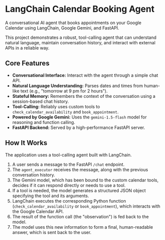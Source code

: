 # LangChain Calendar Booking Agent

A conversational AI agent that books appointments on your Google Calendar using LangChain, Google Gemini, and FastAPI.

This project demonstrates a robust, tool-calling agent that can understand natural language, maintain conversation history, and interact with external APIs in a reliable way.

## Core Features

-   **Conversational Interface:** Interact with the agent through a simple chat API.
-   **Natural Language Understanding:** Parses dates and times from human-like text (e.g., "tomorrow at 9 pm for 2 hours").
-   **Stateful Memory:** Remembers the context of the conversation using a session-based chat history.
-   **Tool-Calling:** Reliably uses custom tools to `check_calendar_availability` and `book_appointment`.
-   **Powered by Google Gemini:** Uses the `gemini-1.5-flash` model for reasoning and function calling.
-   **FastAPI Backend:** Served by a high-performance FastAPI server.

## How It Works

The application uses a tool-calling agent built with LangChain.

1.  A user sends a message to the FastAPI `/chat` endpoint.
2.  The `agent_executor` receives the message, along with the previous conversation history.
3.  The Gemini model, which has been bound to the custom calendar tools, decides if it can respond directly or needs to use a tool.
4.  If a tool is needed, the model generates a structured JSON object specifying the tool and its arguments.
5.  LangChain executes the corresponding Python function (`check_calendar_availability` or `book_appointment`), which interacts with the Google Calendar API.
6.  The result of the function call (the "observation") is fed back to the model.
7.  The model uses this new information to form a final, human-readable answer, which is sent back to the user.

